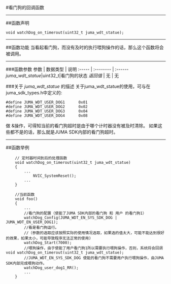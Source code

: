 #看门狗的回调函数
***
##函数声明
```
void watchDog_on_timerout(uint32_t juma_wdt_statue);
```

***
##函数功能
当看起看门狗，而没有及时的执行喂狗操作的话，那么这个函数将会被调用。

***
###函数参数
参数    | 数据类型   | 说明
:----- | :-------- | :------
*juma_wdt_statue*|uint32_t|看门狗的状态
*返回值*  | 无    | 无

###关于 *juma_wdt_statue* 的描述
关于juma_wdt_statue的使用，可与在juma_sdk_types.h中定义的:
```
#define JUMA_WDT_USER_DOG1      0x01
#define JUMA_WDT_USER_DOG2      0x02  
#define JUMA_WDT_USER_DOG3      0x04
#define JUMA_WDT_USER_DOG4      0x08
```
做 &操作，可得知当前的看门狗超时是由于哪个计时器没有被及时清除。
如果这些都不是的话，那么就是JUMA SDK内部的看门狗超时。

***
##函数举例

```	
	// 定时器时间到后的处理函数
	void watchDog_on_timerout(uint32_t juma_wdt_statue)
	{
		...
			NVIC_SystemReset();
		...
	}

	//当前函数
	void foo()
	{
		...
		//看门狗的配置（使能了JUMA SDK内部的看门狗 和 用户 的看门狗1）
		watchDog_Config(JUMA_WDT_EN_SYS_SDK_DOG | JUMA_WDT_EN_USER_DOG1);
		//看是看门狗运行。	
		//（参数的选取应该按照实际的使用情况选取，如果选的值太大，可能不能达到很好的效果，如果太小，可能导致程序无法正常的使用)	
		watchDog_Start(7000);
		//喂狗操作，由于使能了用户看门狗1所以需要执行喂狗操作，否则，系统将会回调void watchDog_on_timerout(uint32_t juma_wdt_statue);
		//JUMA_WDT_EN_SYS_SDK_DOG 使能的看门狗不需要用户执行喂狗操作，由JUMA SDK内部完成喂狗动作。
		watchDog_user_dog1_RR();
		...
	}
```